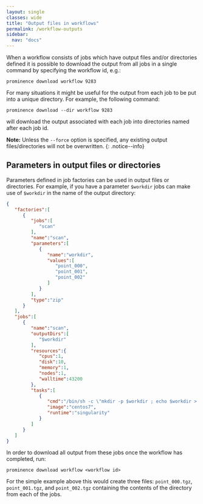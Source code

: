 ```yaml
---
layout: single
classes: wide
title: "Output files in workflows"
permalink: /workflow-outputs
sidebar:
  nav: "docs"
---
```


When a workflow consists of jobs which have output files and/or directories defined it is possible to download the output from all jobs
in a single command by specifying the workflow id, e.g.:
```
prominence download workflow 9283
```
For many situations it might be useful for the output from each job to be put into a unique directory. For example, the following command:
```
prominence download --dir workflow 9283
```
will download the output associated with each job into directories named after each job id.

**Note:** Unless the `--force` option is specified, any existing output files/directories will not be overwritten.
{: .notice--info}

## Parameters in output files or directories
Parameters defined in job factories can be used in output files or directories. For example, if you have a parameter `$workdir` jobs
can make use of `$workdir` in the name of the output directory:
```json
{
   "factories":[
      {
         "jobs":[
            "scan"
         ],
         "name":"scan",
         "parameters":[
            {
               "name":"workdir",
               "values":[
                  "point_000",
                  "point_001",
                  "point_002"
               ]
            }
         ],
         "type":"zip"
      }
   ],
   "jobs":[
      {
         "name":"scan",
         "outputDirs":[
            "$workdir"
         ],
         "resources":{
            "cpus":1,
            "disk":10,
            "memory":1,
            "nodes":1,
            "walltime":43200
         },
         "tasks":[
            {
               "cmd":"/bin/sh -c \"mkdir -p $workdir ; echo $workdir > $workdir/in\"",
               "image":"centos7",
               "runtime":"singularity"
            }
         ]
      }
   ]
}
```
In order to download all output from these jobs once the workflow has completed, run:
```
prominence download workflow <workflow id>
```
For the simple example above this would create three files: `point_000.tgz`, `point_001.tgz`, and `point_002.tgz` containing the contents
of the directory from each of the jobs.

